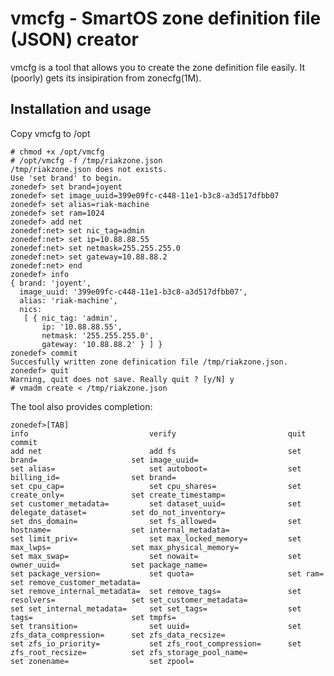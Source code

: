 vmcfg - SmartOS zone definition file (JSON) creator
===

vmcfg is a tool that allows you to create the zone definition file
easily. It (poorly) gets its insipiration from zonecfg(1M).

## Installation and usage

Copy vmcfg to /opt

    # chmod +x /opt/vmcfg
    # /opt/vmcfg -f /tmp/riakzone.json
    /tmp/riakzone.json does not exists.
    Use 'set brand' to begin.
    zonedef> set brand=joyent
    zonedef> set image_uuid=399e09fc-c448-11e1-b3c8-a3d517dfbb07
    zonedef> set alias=riak-machine
    zonedef> set ram=1024
    zonedef> add net
    zonedef:net> set nic_tag=admin
    zonedef:net> set ip=10.88.88.55
    zonedef:net> set netmask=255.255.255.0
    zonedef:net> set gateway=10.88.88.2
    zonedef:net> end
    zonedef> info
    { brand: 'joyent',
      image_uuid: '399e09fc-c448-11e1-b3c8-a3d517dfbb07',
      alias: 'riak-machine',
      nics:
       [ { nic_tag: 'admin',
           ip: '10.88.88.55',
           netmask: '255.255.255.0',
           gateway: '10.88.88.2' } ] }
    zonedef> commit
    Succesfully written zone definication file /tmp/riakzone.json.
    zonedef> quit
    Warning, quit does not save. Really quit ? [y/N] y
    # vmadm create < /tmp/riakzone.json

The tool also provides completion:

    zonedef>[TAB]
    info                           verify                         quit                           commit
    add net                        add fs                         set brand=                     set image_uuid=
    set alias=                     set autoboot=                  set billing_id=                set brand=
    set cpu_cap=                   set cpu_shares=                set create_only=               set create_timestamp=
    set customer_metadata=         set dataset_uuid=              set delegate_dataset=          set do_not_inventory=
    set dns_domain=                set fs_allowed=                set hostname=                  set internal_metadata=
    set limit_priv=                set max_locked_memory=         set max_lwps=                  set max_physical_memory=
    set max_swap=                  set nowait=                    set owner_uuid=                set package_name=
    set package_version=           set quota=                     set ram=                       set remove_customer_metadata=
    set remove_internal_metadata=  set remove_tags=               set resolvers=                 set set_customer_metadata=
    set set_internal_metadata=     set set_tags=                  set tags=                      set tmpfs=
    set transition=                set uuid=                      set zfs_data_compression=      set zfs_data_recsize=
    set zfs_io_priority=           set zfs_root_compression=      set zfs_root_recsize=          set zfs_storage_pool_name=
    set zonename=                  set zpool=

